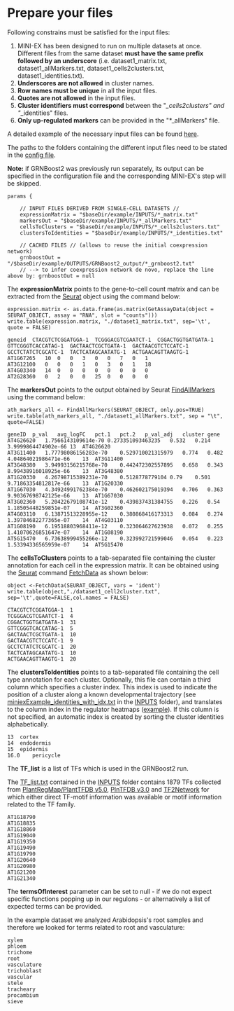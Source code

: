 # Prepare your files

Following constrains must be satisfied for the input files:
1. MINI-EX has been designed to run on multiple datasets at once. Different files from the same dataset **must have the same prefix followed by an underscore** (i.e. dataset1_matrix.txt, dataset1_allMarkers.txt, dataset1_cells2clusters.txt, dataset1_identities.txt).
2. **Underscores are not allowed** in cluster names.
3. **Row names must be unique** in all the input files.
4. **Quotes are not allowed** in the input files.
5. **Cluster identifiers must correspond** between the "*_cells2clusters" and "*_identities" files.
6. **Only up-regulated markers** can be provided in the "*_allMarkers" file.

A detailed example of the necessary input files can be found [here](/example/).  
  
The paths to the folders containing the different input files need to be stated in the [config file](/docs/configuration.md).  

**Note:** if GRNBoost2 was previously run separately, its output can be specified in the configuration file and the corresponding MINI-EX's step will be skipped.   
```
params {

    // INPUT FILES DERIVED FROM SINGLE-CELL DATASETS //
    expressionMatrix = "$baseDir/example/INPUTS/*_matrix.txt"
    markersOut = "$baseDir/example/INPUTS/*_allMarkers.txt"
    cellsToClusters = "$baseDir/example/INPUTS/*_cells2clusters.txt"
    clustersToIdentities = "$baseDir/example/INPUTS/*_identities.txt"
    
    // CACHED FILES // (allows to reuse the initial coexpression network)
    grnboostOut = "/$baseDir/example/OUTPUTS/GRNBoost2_output/*_grnboost2.txt" 
    // --> to infer coexpression network de novo, replace the line above by: grnboostOut = null
```

The **expressionMatrix** points to the gene-to-cell count matrix and can be extracted from the [Seurat](https://satijalab.org/seurat/) object using the command below:

```
expression.matrix <- as.data.frame(as.matrix(GetAssayData(object = SEURAT_OBJECT, assay = "RNA", slot = "counts")))
write.table(expression.matrix, "./dataset1_matrix.txt", sep='\t', quote = FALSE)
```

```
geneid	CTACGTCTCGGATGGA-1	TCGGGACGTCGAATCT-1	CGGACTGGTGATGATA-1	GTTCGGGTCACCATAG-1	GACTAACTCGCTGATA-1	GACTAACGTCTCCATC-1	GCCTCTATCTCGCATC-1	TACTCATAGCAATATG-1	ACTGAACAGTTAAGTG-1
AT1G67265	10	0	0	3	0	0	7	0	1
AT3G12100	0	0	0	1	0	3	0	1	18
AT4G03340	14	0	0	0	0	0	0	0	0
AT2G28360	0	2	0	0	25	0	0	0	0
```

The **markersOut** points to the output obtained by Seurat [FindAllMarkers](https://www.rdocumentation.org/packages/Seurat/versions/3.1.2/topics/FindAllMarkers) using the command below:  

```
ath_markers_all <- FindAllMarkers(SEURAT_OBJECT, only.pos=TRUE)
write.table(ath_markers_all, "./dataset1_allMarkers.txt", sep = "\t", quote=FALSE)
```

```
geneID	p_val	avg_logFC	pct.1	pct.2	p_val_adj	cluster	gene
AT4G26620	1.7566143109614e-70	0.273351093463235	0.532	0.214	3.9999864474902e-66	13	AT4G26620
AT3G11400	1.77798086156283e-70	0.529710021315979	0.774	0.482	4.04864021986471e-66	13	AT3G11400
AT3G48380	3.94993156215768e-70	0.442472302557895	0.658	0.343	8.99438916018925e-66	13	AT3G48380
AT1G20330	4.26798715389231e-70	0.5128778779104	0.79	0.501	9.71863354812817e-66	13	AT1G20330
AT1G67030	4.34924991762384e-70	0.462602175019394	0.706	0.363	9.90367698742125e-66	13	AT1G67030
AT3G02360	5.20422679108741e-12	0.439837431384755	0.226	0.54	1.18505448259851e-07	14	AT3G02360
AT4G03110	6.13871513228955e-12	0.380868416173313	0.084	0.274	1.39784682277365e-07	14	AT4G03110
AT1G08190	6.19518803968411e-12	0.323064627623938	0.072	0.255	1.41070626851647e-07	14	AT1G08190
AT5G15470	6.73638999455266e-12	0.323992721599046	0.054	0.223	1.53394336565959e-07	14	AT5G15470
```

The **cellsToClusters** points to a tab-separated file containing the cluster annotation for each cell in the expression matrix. It can be obtained using the [Seurat](https://satijalab.org/seurat/) command [FetchData](https://www.rdocumentation.org/packages/Seurat/versions/3.1.2/topics/FetchData) as shown below:  

```
object <-FetchData(SEURAT_OBJECT, vars = 'ident')
write.table(object,"./dataset1_cell2cluster.txt", sep='\t',quote=FALSE,col.names = FALSE) 
```

```
CTACGTCTCGGATGGA-1	1
TCGGGACGTCGAATCT-1	4
CGGACTGGTGATGATA-1	31
GTTCGGGTCACCATAG-1	5
GACTAACTCGCTGATA-1	10
GACTAACGTCTCCATC-1	9
GCCTCTATCTCGCATC-1	20
TACTCATAGCAATATG-1	10
ACTGAACAGTTAAGTG-1	20
```

The **clustersToIdentities** points to a tab-separated file containing the cell type annotation for each cluster. Optionally, this file can contain a third column which specifies a cluster index. This index is used to indicate the position of a cluster along a known developmental trajectory (see [miniexExample_identities_with_idx.txt](/example/INPUTS/miniexExample_identities_with_idx.txt) in the [INPUTS](/example/INPUTS) folder), and translates to the column index in the regulator heatmaps ([example](/example/OUTPUTS/figures/miniexExample_regmap_8.svg)). If this column is not specified, an automatic index is created by sorting the cluster identities alphabetically.

```
13	cortex
14	endodermis
15	epidermis
16.0	pericycle
```

The **TF_list** is a list of TFs which is used in the GRNBoost2 run.  
  
The [TF_list.txt](/example/INPUTS/TF_list.txt) contained in the [INPUTS](/example/INPUTS) folder contains 1879 TFs collected from [PlantRegMap/PlantTFDB v5.0](http://planttfdb.gao-lab.org/), [PlnTFDB v3.0](http://plntfdb.bio.uni-potsdam.de/v3.0/) and [TF2Network](http://bioinformatics.psb.ugent.be/webtools/TF2Network/) for which either direct TF-motif information was available or motif information related to the TF family.

```
AT1G18790
AT1G18835
AT1G18860
AT1G19040
AT1G19350
AT1G19490
AT1G19790
AT1G20640
AT1G20980
AT1G21200
AT1G21340
```

The **termsOfInterest** parameter can be set to null - if we do not expect specific functions popping up in our regulons - or alternatively a list of expected terms can be provided.  
  
In the example dataset we analyzed Arabidopsis's root samples and therefore we looked for terms related to root and vasculature:

```
xylem
phloem
trichome
root 
vasculature
trichoblast
vascular
stele
tracheary
procambium
sieve
```
